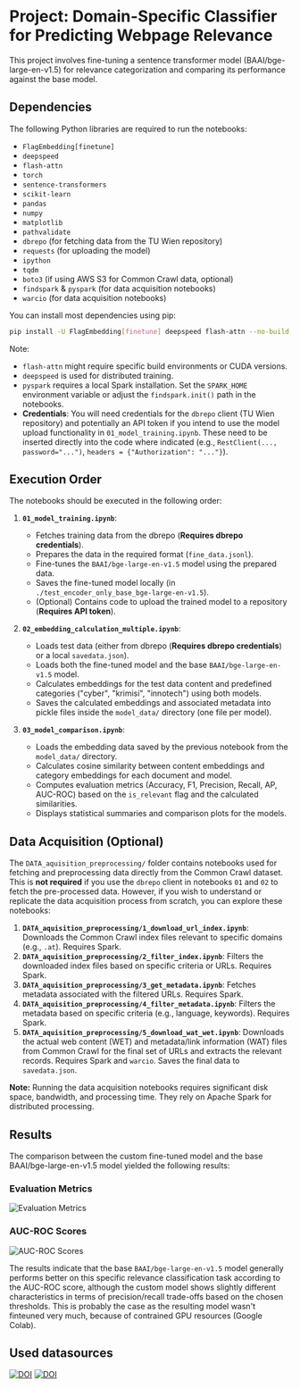 # Project: Domain-Specific Classifier for Predicting Webpage Relevance

This project involves fine-tuning a sentence transformer model (BAAI/bge-large-en-v1.5) for relevance categorization and comparing its performance against the base model.

## Dependencies

The following Python libraries are required to run the notebooks:

*   `FlagEmbedding[finetune]`
*   `deepspeed`
*   `flash-attn`
*   `torch`
*   `sentence-transformers`
*   `scikit-learn`
*   `pandas`
*   `numpy`
*   `matplotlib`
*   `pathvalidate`
*   `dbrepo` (for fetching data from the TU Wien repository)
*   `requests` (for uploading the model)
*   `ipython`
*   `tqdm`
*   `boto3` (if using AWS S3 for Common Crawl data, optional)
*   `findspark` & `pyspark` (for data acquisition notebooks)
*   `warcio` (for data acquisition notebooks)

You can install most dependencies using pip:

```bash
pip install -U FlagEmbedding[finetune] deepspeed flash-attn --no-build-isolation torch sentence-transformers scikit-learn pandas numpy matplotlib pathvalidate dbrepo requests ipython tqdm boto3 findspark pyspark warcio
```

Note:
*   `flash-attn` might require specific build environments or CUDA versions.
*   `deepspeed` is used for distributed training.
*   `pyspark` requires a local Spark installation. Set the `SPARK_HOME` environment variable or adjust the `findspark.init()` path in the notebooks.
*   **Credentials**: You will need credentials for the `dbrepo` client (TU Wien repository) and potentially an API token if you intend to use the model upload functionality in `01_model_training.ipynb`. These need to be inserted directly into the code where indicated (e.g., `RestClient(..., password="...")`, `headers = {"Authorization": "..."}`).

## Execution Order

The notebooks should be executed in the following order:

1.  **`01_model_training.ipynb`**:
    *   Fetches training data from the dbrepo (**Requires dbrepo credentials**).
    *   Prepares the data in the required format (`fine_data.jsonl`).
    *   Fine-tunes the `BAAI/bge-large-en-v1.5` model using the prepared data.
    *   Saves the fine-tuned model locally (in `./test_encoder_only_base_bge-large-en-v1.5`).
    *   (Optional) Contains code to upload the trained model to a repository (**Requires API token**).

2.  **`02_embedding_calculation_multiple.ipynb`**:
    *   Loads test data (either from dbrepo (**Requires dbrepo credentials**) or a local `savedata.json`).
    *   Loads both the fine-tuned model and the base `BAAI/bge-large-en-v1.5` model.
    *   Calculates embeddings for the test data content and predefined categories ("cyber", "krimisi", "innotech") using both models.
    *   Saves the calculated embeddings and associated metadata into pickle files inside the `model_data/` directory (one file per model).

3.  **`03_model_comparison.ipynb`**:
    *   Loads the embedding data saved by the previous notebook from the `model_data/` directory.
    *   Calculates cosine similarity between content embeddings and category embeddings for each document and model.
    *   Computes evaluation metrics (Accuracy, F1, Precision, Recall, AP, AUC-ROC) based on the `is_relevant` flag and the calculated similarities.
    *   Displays statistical summaries and comparison plots for the models.

## Data Acquisition (Optional)

The `DATA_aquisition_preprocessing/` folder contains notebooks used for fetching and preprocessing data directly from the Common Crawl dataset. This is **not required** if you use the `dbrepo` client in notebooks `01` and `02` to fetch the pre-processed data. However, if you wish to understand or replicate the data acquisition process from scratch, you can explore these notebooks:

1.  **`DATA_aquisition_preprocessing/1_download_url_index.ipynb`**: Downloads the Common Crawl index files relevant to specific domains (e.g., `.at`). Requires Spark.
2.  **`DATA_aquisition_preprocessing/2_filter_index.ipynb`**: Filters the downloaded index files based on specific criteria or URLs. Requires Spark.
3.  **`DATA_aquisition_preprocessing/3_get_metadata.ipynb`**: Fetches metadata associated with the filtered URLs. Requires Spark.
4.  **`DATA_aquisition_preprocessing/4_filter_metadata.ipynb`**: Filters the metadata based on specific criteria (e.g., language, keywords). Requires Spark.
5.  **`DATA_aquisition_preprocessing/5_download_wat_wet.ipynb`**: Downloads the actual web content (WET) and metadata/link information (WAT) files from Common Crawl for the final set of URLs and extracts the relevant records. Requires Spark and `warcio`. Saves the final data to `savedata.json`.

**Note:** Running the data acquisition notebooks requires significant disk space, bandwidth, and processing time. They rely on Apache Spark for distributed processing.

## Results

The comparison between the custom fine-tuned model and the base BAAI/bge-large-en-v1.5 model yielded the following results:

### Evaluation Metrics
![Evaluation Metrics](https://github.com/user-attachments/assets/ecdeb49b-3ee1-41a9-a522-95b50347bfc7)

### AUC-ROC Scores

![AUC-ROC Scores](https://github.com/user-attachments/assets/5336027c-69b9-44a6-8ad9-51e4fcffecca)

The results indicate that the base `BAAI/bge-large-en-v1.5` model generally performs better on this specific relevance classification task according to the AUC-ROC score, although the custom model shows slightly different characteristics in terms of precision/recall trade-offs based on the chosen thresholds. This is probably the case as the resulting model wasn't finteuned very much, because of contrained GPU resources (Google Colab).

## Used datasources

[![DOI](https://test.researchdata.tuwien.ac.at/badge/DOI/10.82556/x0q6-dm10.svg)](https://handle.stage.datacite.org/10.82556/x0q6-dm10)
[![DOI](https://test.dbrepo.tuwien.ac.at/database/e31b2788-e1da-4a4a-9892-d2b5a1216df6/info)](https://doi.org/10.82556/hyyh-jr24)